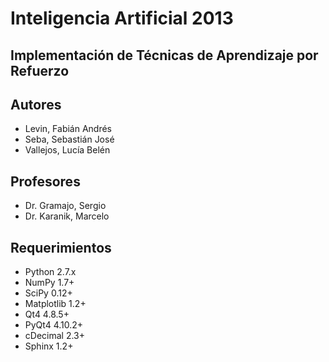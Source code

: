 Inteligencia Artificial 2013
============================

Implementación de Técnicas de Aprendizaje por Refuerzo
------------------------------------------------------

Autores
-------
* Levin, Fabián Andrés
* Seba, Sebastián José
* Vallejos, Lucía Belén

Profesores
----------
* Dr. Gramajo, Sergio
* Dr. Karanik, Marcelo

Requerimientos
--------------
* Python 2.7.x
* NumPy 1.7+
* SciPy 0.12+
* Matplotlib 1.2+
* Qt4 4.8.5+
* PyQt4 4.10.2+
* cDecimal 2.3+
* Sphinx 1.2+